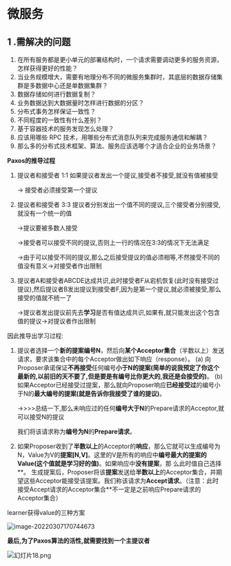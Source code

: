 # 微服务

## 1 .需解决的问题

1. 在所有服务都是更小单元的部署结构时，一个请求需要调动更多的服务资源，怎样获得更好的性能？
2. 当业务规模增大，需要有地理分布不同的微服务集群时，其底层的数据存储集群是多数据中心还是单数据集群？
3. 数据存储如何进行数据复制？
4. 业务数据达到大数据量时怎样进行数据的分区？
5. 分布式事务怎样保证一致性？
6. 不同程度的一致性有什么差别？
7. 基于容器技术的服务发现怎么处理？
8. 应该用哪些 RPC 技术，用哪些分布式消息队列来完成服务通信和解耦？
9. 那么多的分布式技术框架、算法、服务应该选哪个才适合企业的业务场景？



**Paxos的推导过程**

1. 提议者和接受者 1:1 如果提议者发出一个提议,接受者不接受,就没有值被接受 

   -> 接受者必须接受第一个提议

2. 提议者和接受者 3:3 提议者分别发出一个值不同的提议,三个接受者分别接受,就没有一个统一的值

   ->提议要被多数人接受

   ->接受者可以接受不同的提议,否则上一行的情况在3:3的情况下无法满足

   ->由于可以接受不同的提议,那么之后接受提议的值必须相等,不然接受不同的值没有意义->对接受者作出限制

3. 提议者A和接受者ABCDE达成共识,此时接受者F从宕机恢复(此时没有接受过提议),然后提议者B发出提议到接受者F,因为是第一个提议,就必须被接受,那么接受的值就不统一了

   ->提议者发出提议前先去**学习**是否有值达成共识,如果有,就只能发出这个包含值的提议->对提议者作出限制

因此推导出学习过程:

1. 提议者选择一个**新的提案编号N**，然后向**某个Acceptor集合**（半数以上）发送请求，要求该集合中的每个Acceptor做出如下响应（response）。
   (a) 向Proposer承诺保证**不再接受**任何编号**小于N的提案(简单的说我预定了你这个最新的,以前旧的天不要了,但是要是有编号比你更大的,我还是会接受的)**。
   (b) 如果Acceptor已经接受过提案，那么就向Proposer响应**已经接受过**的编号小于N的**最大编号的提案(就是告诉你我接受了谁的提议)**。

   ->>>>总结一下,那么未响应过的任何**编号大于N**的Prepare请求的Acceptor,就可以接受N的提议

   我们将该请求称为**编号为N**的**Prepare请求**。

2. 如果Proposer收到了**半数以上**的Acceptor的**响应**，那么它就可以生成编号为N，Value为V的**提案[N,V]**。这里的V是所有的响应中**编号最大的提案的Value(这个值就是学习好的值)**。如果响应中**没有提案**，那 么此时值自己选择**。
   生成提案后，Proposer将该**提案**发送给**半数以上**的Acceptor集合，并期望这些Acceptor能接受该提案。我们称该请求为**Accept请求**。（注意：此时接受Accept请求的Acceptor集合**不一定是之前响应Prepare请求的Acceptor集合）

learner获得value的三种方案

![image-20220307170744673](../../Desktop/assets/image-20220307170744673.png)

**最后,为了Paxos算法的活性,就需要找到一个主提议者**

![幻灯片18.png](https://upload-images.jianshu.io/upload_images/1752522-28b18dd606777074.png?imageMogr2/auto-orient/strip%7CimageView2/2/w/1240)